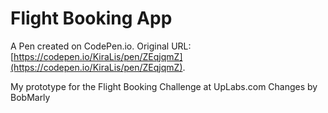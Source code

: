 # Flight Booking App

A Pen created on CodePen.io. Original URL: [https://codepen.io/KiraLis/pen/ZEqjqmZ](https://codepen.io/KiraLis/pen/ZEqjqmZ).

My prototype for the Flight Booking Challenge at UpLabs.com 
Changes by BobMarly
